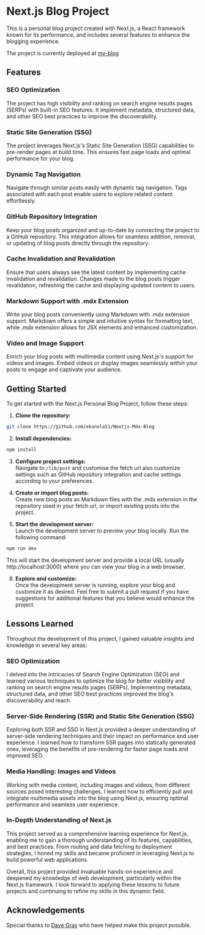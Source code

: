# Next.js Blog Project

This is a personal blog project created with Next.js, a React framework known for its performance, and includes several features to enhance the blogging experience.

The project is currently deployed at [my-blog](https://nextjs-mdx-blog-gc0t2aap3-okunola-abdulwasius-projects.vercel.app)

## Features

### SEO Optimization

The project has high visibility and ranking on search engine results pages (SERPs) with built-in SEO features. It implement metadata, structured data, and other SEO best practices to improve the discoverability.

### Static Site Generation (SSG)
The project leverages Next.js's Static Site Generation (SSG) capabilities to pre-render pages at build time. This ensures fast page loads and optimal performance for your blog.

### Dynamic Tag Navigation
Navigate through similar posts easily with dynamic tag navigation. Tags associated with each post enable users to explore related content effortlessly.

### GitHub Repository Integration
Keep your blog posts organized and up-to-date by connecting the project to a GitHub repository. This integration allows for seamless addition, removal, or updating of blog posts directly through the repository.

### Cache Invalidation and Revalidation
Ensure that users always see the latest content by implementing cache invalidation and revalidation. Changes made to the blog posts trigger revalidation, refreshing the cache and displaying updated content to users.

### Markdown Support with .mdx Extension
Write your blog posts conveniently using Markdown with .mdx extension support. Markdown offers a simple and intuitive syntax for formatting text, while .mdx extension allows for JSX elements and enhanced customization.

### Video and Image Support
Enrich your blog posts with multimedia content using Next.js's support for videos and images. Embed videos or display images seamlessly within your posts to engage and captivate your audience.

## Getting Started

To get started with the Next.js Personal Blog Project, follow these steps:

1. **Clone the repository:**
```bash
git clone https://github.com/okunola11/Nextjs-Mdx-Blog
```
2. **Install dependencies:**
```bash
npm install
```
3. **Configure project settings:**  
Navigate to `/lib/post` and customise the fetch url also customize settings such as GitHub repository integration and cache settings according to your preferences.

5. **Create or import blog posts:**  
Create new blog posts as Markdown files with the .mdx extension in the repository used in your fetch url, or import existing posts into the project. 

7. **Start the development server:**  
Launch the development server to preview your blog locally. Run the following command:
```bash
npm run dev
```
This will start the development server and provide a local URL (usually http://localhost:3000) where you can view your blog in a web browser.

8. **Explore and customize:**  
Once the development server is running, explore your blog and customize it as desired. Feel free to submit a pull request if you have suggestions for additional features that you believe would enhance the project.

## Lessons Learned

Throughout the development of this project, I gained valuable insights and knowledge in several key areas:

### SEO Optimization
I delved into the intricacies of Search Engine Optimization (SEO) and learned various techniques to optimize the blog for better visibility and ranking on search engine results pages (SERPs). Implementing metadata, structured data, and other SEO best practices improved the blog's discoverability and reach.

### Server-Side Rendering (SSR) and Static Site Generation (SSG)
Exploring both SSR and SSG in Next.js provided a deeper understanding of server-side rendering techniques and their impact on performance and user experience. I learned how to transform SSR pages into statically generated ones, leveraging the benefits of pre-rendering for faster page loads and improved SEO.

### Media Handling: Images and Videos
Working with media content, including images and videos, from different sources posed interesting challenges. I learned how to efficiently pull and integrate multimedia assets into the blog using Next.js, ensuring optimal performance and seamless user experience.

### In-Depth Understanding of Next.js
This project served as a comprehensive learning experience for Next.js, enabling me to gain a thorough understanding of its features, capabilities, and best practices. From routing and data fetching to deployment strategies, I honed my skills and became proficient in leveraging Next.js to build powerful web applications.

Overall, this project provided invaluable hands-on experience and deepened my knowledge of web development, particularly within the Next.js framework. I look forward to applying these lessons to future projects and continuing to refine my skills in this dynamic field.

## Acknowledgements

Special thanks to [Dave Gray](https://github.com/gitdagray) who have helped make this project possible.
